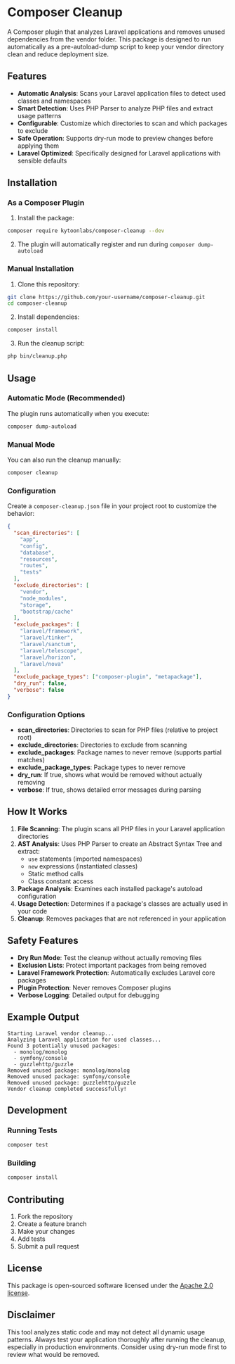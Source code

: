 # Composer Cleanup

A Composer plugin that analyzes Laravel applications and removes unused dependencies from the vendor folder. This package is designed to run automatically as a pre-autoload-dump script to keep your vendor directory clean and reduce deployment size.

## Features

- **Automatic Analysis**: Scans your Laravel application files to detect used classes and namespaces
- **Smart Detection**: Uses PHP Parser to analyze PHP files and extract usage patterns
- **Configurable**: Customize which directories to scan and which packages to exclude
- **Safe Operation**: Supports dry-run mode to preview changes before applying them
- **Laravel Optimized**: Specifically designed for Laravel applications with sensible defaults

## Installation

### As a Composer Plugin

1. Install the package:

```bash
composer require kytoonlabs/composer-cleanup --dev
```

2. The plugin will automatically register and run during `composer dump-autoload`

### Manual Installation

1. Clone this repository:

```bash
git clone https://github.com/your-username/composer-cleanup.git
cd composer-cleanup
```

2. Install dependencies:

```bash
composer install
```

3. Run the cleanup script:

```bash
php bin/cleanup.php
```

## Usage

### Automatic Mode (Recommended)

The plugin runs automatically when you execute:

```bash
composer dump-autoload
```

### Manual Mode

You can also run the cleanup manually:

```bash
composer cleanup
```

### Configuration

Create a `composer-cleanup.json` file in your project root to customize the behavior:

```json
{
  "scan_directories": [
    "app",
    "config",
    "database",
    "resources",
    "routes",
    "tests"
  ],
  "exclude_directories": [
    "vendor",
    "node_modules",
    "storage",
    "bootstrap/cache"
  ],
  "exclude_packages": [
    "laravel/framework",
    "laravel/tinker",
    "laravel/sanctum",
    "laravel/telescope",
    "laravel/horizon",
    "laravel/nova"
  ],
  "exclude_package_types": ["composer-plugin", "metapackage"],
  "dry_run": false,
  "verbose": false
}
```

### Configuration Options

- **scan_directories**: Directories to scan for PHP files (relative to project root)
- **exclude_directories**: Directories to exclude from scanning
- **exclude_packages**: Package names to never remove (supports partial matches)
- **exclude_package_types**: Package types to never remove
- **dry_run**: If true, shows what would be removed without actually removing
- **verbose**: If true, shows detailed error messages during parsing

## How It Works

1. **File Scanning**: The plugin scans all PHP files in your Laravel application directories
2. **AST Analysis**: Uses PHP Parser to create an Abstract Syntax Tree and extract:
   - `use` statements (imported namespaces)
   - `new` expressions (instantiated classes)
   - Static method calls
   - Class constant access
3. **Package Analysis**: Examines each installed package's autoload configuration
4. **Usage Detection**: Determines if a package's classes are actually used in your code
5. **Cleanup**: Removes packages that are not referenced in your application

## Safety Features

- **Dry Run Mode**: Test the cleanup without actually removing files
- **Exclusion Lists**: Protect important packages from being removed
- **Laravel Framework Protection**: Automatically excludes Laravel core packages
- **Plugin Protection**: Never removes Composer plugins
- **Verbose Logging**: Detailed output for debugging

## Example Output

```
Starting Laravel vendor cleanup...
Analyzing Laravel application for used classes...
Found 3 potentially unused packages:
  - monolog/monolog
  - symfony/console
  - guzzlehttp/guzzle
Removed unused package: monolog/monolog
Removed unused package: symfony/console
Removed unused package: guzzlehttp/guzzle
Vendor cleanup completed successfully!
```

## Development

### Running Tests

```bash
composer test
```

### Building

```bash
composer install
```

## Contributing

1. Fork the repository
2. Create a feature branch
3. Make your changes
4. Add tests
5. Submit a pull request

## License

This package is open-sourced software licensed under the [Apache 2.0 license](LICENSE).

## Disclaimer

This tool analyzes static code and may not detect all dynamic usage patterns. Always test your application thoroughly after running the cleanup, especially in production environments. Consider using dry-run mode first to review what would be removed.
